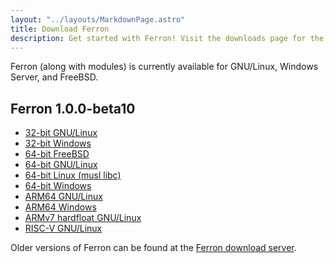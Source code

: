 ```yaml
---
layout: "../layouts/MarkdownPage.astro"
title: Download Ferron
description: Get started with Ferron! Visit the downloads page for the latest stable releases to find your perfect fit!
---
```


Ferron (along with modules) is currently available for GNU/Linux, Windows Server, and FreeBSD.

## Ferron 1.0.0-beta10

- [32-bit GNU/Linux](https://downloads.ferronweb.org/1.0.0-beta10/ferron-1.0.0-beta10-i686-unknown-linux-gnu.zip)
- [32-bit Windows](https://downloads.ferronweb.org/1.0.0-beta10/ferron-1.0.0-beta10-i686-pc-windows-msvc.zip)
- [64-bit FreeBSD](https://downloads.ferronweb.org/1.0.0-beta10/ferron-1.0.0-beta10-x86_64-unknown-freebsd.zip)
- [64-bit GNU/Linux](https://downloads.ferronweb.org/1.0.0-beta10/ferron-1.0.0-beta10-x86_64-unknown-linux-gnu.zip)
- [64-bit Linux (musl libc)](https://downloads.ferronweb.org/1.0.0-beta10/ferron-1.0.0-beta10-x86_64-unknown-linux-musl.zip)
- [64-bit Windows](https://downloads.ferronweb.org/1.0.0-beta10/ferron-1.0.0-beta10-x86_64-pc-windows-msvc.zip)
- [ARM64 GNU/Linux](https://downloads.ferronweb.org/1.0.0-beta10/ferron-1.0.0-beta10-aarch64-unknown-linux-gnu.zip)
- [ARM64 Windows](https://downloads.ferronweb.org/1.0.0-beta10/ferron-1.0.0-beta10-aarch64-pc-windows-msvc.zip)
- [ARMv7 hardfloat GNU/Linux](https://downloads.ferronweb.org/1.0.0-beta10/ferron-1.0.0-beta10-armv7-unknown-linux-gnueabihf.zip)
- [RISC-V GNU/Linux](https://downloads.ferronweb.org/1.0.0-beta10/ferron-1.0.0-beta10-riscv64gc-unknown-linux-gnu.zip)

Older versions of Ferron can be found at the [Ferron download server](https://downloads.ferronweb.org/).
